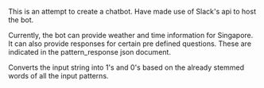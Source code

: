 This is an attempt to create a chatbot. Have made use of Slack's api to host the bot.

Currently, the bot can provide weather and time information for Singapore. It can also provide responses for certain pre defined questions. These are indicated in the pattern_response json document.

Converts the input string into 1's and 0's based on the already stemmed words of all the input patterns. 
